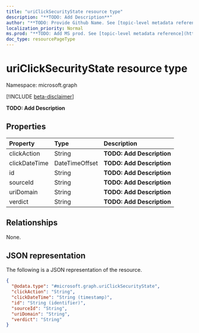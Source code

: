 ```yaml
---
title: "uriClickSecurityState resource type"
description: "**TODO: Add Description**"
author: "**TODO: Provide Github Name. See [topic-level metadata reference](https://msgo.azurewebsites.net/add/document/guidelines/metadata.html#topic-level-metadata)**"
localization_priority: Normal
ms.prod: "**TODO: Add MS prod. See [topic-level metadata reference](https://msgo.azurewebsites.net/add/document/guidelines/metadata.html#topic-level-metadata)**"
doc_type: resourcePageType
---
```


# uriClickSecurityState resource type

Namespace: microsoft.graph

[!INCLUDE [beta-disclaimer](../../includes/beta-disclaimer.md)]

**TODO: Add Description**

## Properties
|Property|Type|Description|
|:---|:---|:---|
|clickAction|String|**TODO: Add Description**|
|clickDateTime|DateTimeOffset|**TODO: Add Description**|
|id|String|**TODO: Add Description**|
|sourceId|String|**TODO: Add Description**|
|uriDomain|String|**TODO: Add Description**|
|verdict|String|**TODO: Add Description**|

## Relationships
None.

## JSON representation
The following is a JSON representation of the resource.
<!-- {
  "blockType": "resource",
  "@odata.type": "microsoft.graph.uriClickSecurityState"
}
-->
``` json
{
  "@odata.type": "#microsoft.graph.uriClickSecurityState",
  "clickAction": "String",
  "clickDateTime": "String (timestamp)",
  "id": "String (identifier)",
  "sourceId": "String",
  "uriDomain": "String",
  "verdict": "String"
}
```

